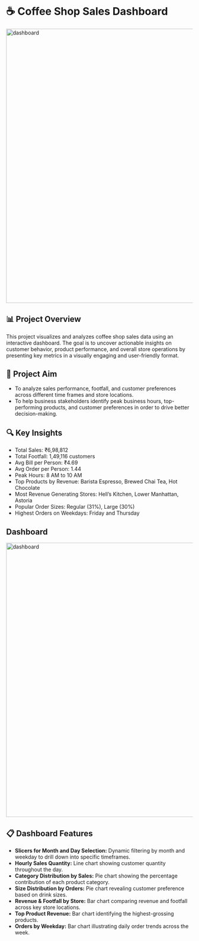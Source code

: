 # ☕ Coffee Shop Sales Dashboard

<img width="1842" height="740" alt="dashboard" src="https://github.com/user-attachments/assets/1c9d9851-05be-4f09-bc52-2408e15654b0" />

## 📊 Project Overview

This project visualizes and analyzes coffee shop sales data using an interactive dashboard. The goal is to uncover actionable insights on customer behavior, product performance, and overall store operations by presenting key metrics in a visually engaging and user-friendly format.

## 🎯 Project Aim
- To analyze sales performance, footfall, and customer preferences across different time frames and store locations.
- To help business stakeholders identify peak business hours, top-performing products, and customer preferences in order to drive better decision-making.

## 🔍 Key Insights
- Total Sales: ₹6,98,812
- Total Footfall: 1,49,116 customers
- Avg Bill per Person: ₹4.69
- Avg Order per Person: 1.44
- Peak Hours: 8 AM to 10 AM
- Top Products by Revenue: Barista Espresso, Brewed Chai Tea, Hot Chocolate
- Most Revenue Generating Stores: Hell’s Kitchen, Lower Manhattan, Astoria
- Popular Order Sizes: Regular (31%), Large (30%)
- Highest Orders on Weekdays: Friday and Thursday

## Dashboard
<img width="1842" height="740" alt="dashboard" src="https://github.com/user-attachments/assets/6fc0f6f4-2c69-4131-bd4f-dbf53a80b7a7" />

## 📋 Dashboard Features

- **Slicers for Month and Day Selection:** Dynamic filtering by month and weekday to drill down into specific timeframes.
- **Hourly Sales Quantity:** Line chart showing customer quantity throughout the day.
- **Category Distribution by Sales:** Pie chart showing the percentage contribution of each product category.
- **Size Distribution by Orders:** Pie chart revealing customer preference based on drink sizes.
- **Revenue & Footfall by Store:** Bar chart comparing revenue and footfall across key store locations.
- **Top Product Revenue:** Bar chart identifying the highest-grossing products.
- **Orders by Weekday:** Bar chart illustrating daily order trends across the week.
